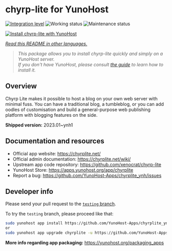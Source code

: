 <!--
N.B.: This README was automatically generated by <https://github.com/YunoHost/apps/tree/master/tools/readme_generator>
It shall NOT be edited by hand.
-->

# chyrp-lite for YunoHost

[![Integration level](https://dash.yunohost.org/integration/chyrplite.svg)](https://dash.yunohost.org/appci/app/chyrplite) ![Working status](https://ci-apps.yunohost.org/ci/badges/chyrplite.status.svg) ![Maintenance status](https://ci-apps.yunohost.org/ci/badges/chyrplite.maintain.svg)

[![Install chyrp-lite with YunoHost](https://install-app.yunohost.org/install-with-yunohost.svg)](https://install-app.yunohost.org/?app=chyrplite)

*[Read this README in other languages.](./ALL_README.md)*

> *This package allows you to install chyrp-lite quickly and simply on a YunoHost server.*  
> *If you don't have YunoHost, please consult [the guide](https://yunohost.org/install) to learn how to install it.*

## Overview

Chyrp Lite makes it possible to host a blog on your own web server with minimal fuss. You can have a traditional blog, a tumbleblog, or you can add oodles of customisation and build a general-purpose web publishing platform with blogging features on the side.

**Shipped version:** 2023.01~ynh1
## Documentation and resources

- Official app website: <https://chyrplite.net/>
- Official admin documentation: <https://chyrplite.net/wiki/>
- Upstream app code repository: <https://github.com/xenocrat/chyrp-lite>
- YunoHost Store: <https://apps.yunohost.org/app/chyrplite>
- Report a bug: <https://github.com/YunoHost-Apps/chyrplite_ynh/issues>

## Developer info

Please send your pull request to the [`testing` branch](https://github.com/YunoHost-Apps/chyrplite_ynh/tree/testing).

To try the `testing` branch, please proceed like that:

```bash
sudo yunohost app install https://github.com/YunoHost-Apps/chyrplite_ynh/tree/testing --debug
or
sudo yunohost app upgrade chyrplite -u https://github.com/YunoHost-Apps/chyrplite_ynh/tree/testing --debug
```

**More info regarding app packaging:** <https://yunohost.org/packaging_apps>
